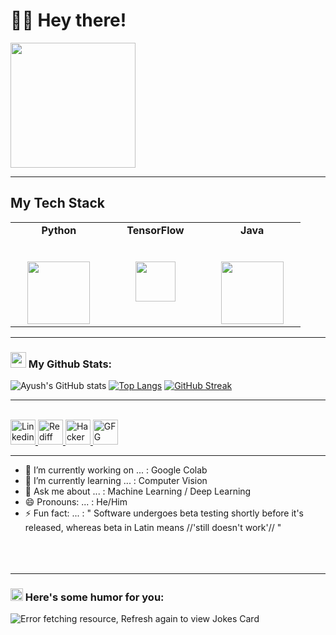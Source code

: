 # 👋🏻 Hey there!

<img src="https://media.giphy.com/media/IeRdg7gLkfK1ly2mFU/giphy.gif" height="200" wifdth="200">

---

## My Tech Stack

<table>
  <tbody>
    <tr valign="top">
      <td width="25%" align="center">
	      <span><strong>Python</strong></span><br><br><br>
        <img height="100px" src="https://i.pinimg.com/originals/ca/00/60/ca0060f3414e6e20b75983acddafad53.gif">
      </td>
      <td width="25%" align="center">
	      <span><strong>TensorFlow</strong></span><br><br><br>
        <img height="64px" src="https://media.giphy.com/media/SU2ic3wTfuC6JhD1lA/giphy.gif">
      </td>
      <td width="25%" align="center">
        <span><strong>Java</strong></span><br><br><br>
        <img height="100px" src="https://www.probytes.net/wp-content/uploads/2019/07/java-logo-vector-768x768.png">
      </td> 
    </tr>

  </tbody>
</table>

---

### <img src='https://media1.giphy.com/media/du3J3cXyzhj75IOgvA/giphy.gif?cid=ecf05e47x2g034i9pzwtzzsd3xgg2w9nr94t4tflbbgo3008&rid=giphy.gif' width='25px'> My Github Stats:
![Ayush's GitHub stats](https://github-readme-stats.vercel.app/api?username=15Ayush&show_icons=true&theme=merko)
[![Top Langs](https://github-readme-stats.vercel.app/api/top-langs/?username=15Ayush&layout=demo&theme=merko)](https://github.com/anuraghazra/github-readme-stats)
[![GitHub Streak](https://github-readme-streak-stats.herokuapp.com/?user=15Ayush&theme=merko)](https://git.io/streak-stats)

---

<br>

  <a href="https://www.linkedin.com/in/ayush-rai-778302171/">
    <img align="centre" alt="Linkedin" width="40px" src="https://github.com/TheDudeThatCode/TheDudeThatCode/blob/master/Assets/Linkedin.svg" />
  </a>
  <a href="work.15Ayush@rediffmail.com">
    <img align="centre" alt="Rediff" width="40px" src="https://play-lh.googleusercontent.com/hGSAM4FBuxjt7J8UyAc6hhukWSH2RR9_OPZ9Qf5Ui09RL9O_n3q217WEYzqqYpdnQYEr" />
  </a>
  <a href="https://www.hackerrank.com/ayushrai15">
    <img align="centre" alt="HackerRank" width="40px" src="https://upload.wikimedia.org/wikipedia/commons/4/40/HackerRank_Icon-1000px.png" />
   </a>
  <a href="https://auth.geeksforgeeks.org/user/imposter22/practice/">
    <img align="centre" alt="GFG" width="40px" src="https://user-images.githubusercontent.com/70145826/131970745-8b6ac6e9-23ab-4920-9748-82b21f7e2f16.png" />
   </a>
 
<br>

---
- 🔭 I’m currently working on ... :  Google Colab
- 🌱 I’m currently learning ... :  Computer Vision
- 💬 Ask me about ... :  Machine Learning / Deep Learning
- 😄 Pronouns: ... :  He/Him
- ⚡ Fun fact: ... :  " Software undergoes beta testing shortly before it's released, whereas beta in Latin means //'still doesn't work'// "
<br><br><br><br>
---

### <img alt="GIF" src="https://github.com/TheDudeThatCode/TheDudeThatCode/blob/master/Assets/happy.gif" width="20vw" /> Here's some humor for you:
<img src="https://readme-jokes.vercel.app/api" alt="Error fetching resource, Refresh again to view Jokes Card" />
